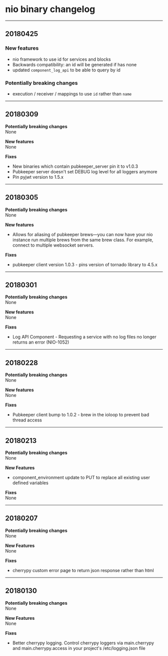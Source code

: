 # nio binary changelog

----
## 20180425

### New features
- nio framework to use id for services and blocks
- Backwards compatibility: an id will be generated if has none
- updated `component_log_api` to be able to query by id

### Potentially breaking changes
- execution / receiver / mappings to use `id` rather than `name`

----
## 20180309

**Potentially breaking changes**<br>
None

**New features**<br>
None

**Fixes**<br>
 * New binaries which contain pubkeeper_server pin it to v1.0.3
 * Pubkeeper server doesn't set DEBUG log level for all loggers anymore
 * Pin pyjwt version to 1.5.x

----
## 20180305

**Potentially breaking changes**<br>
None

**New features**<br>
 * Allows for aliasing of pubkeeper brews—you can now have your nio instance run multiple brews from the same brew class. For example, connect to multiple websocket servers.

**Fixes**<br>
 * pubkeeper client version 1.0.3 - pins version of tornado library to 4.5.x

----
## 20180301

**Potentially breaking changes**<br>
None

**New features**<br>
None

**Fixes**<br>
 * Log API Component - Requesting a service with no log files no longer returns an error (NIO-1052)

----
## 20180228

**Potentially breaking changes**<br>
None

**New features**<br>
None

**Fixes**<br>
 * Pubkeeper client bump to 1.0.2 - brew in the ioloop to prevent bad thread access

----
## 20180213
**Potentially breaking changes**<br>
None

**New Features**<br>
 * component_environment update to PUT to replace all existing user defined variables

**Fixes**<br>
None

----
## 20180207

**Potentially breaking changes**<br>
None

**New Features**<br>
None

**Fixes**<br>
 * cherrypy custom error page to return json response rather than html

----
## 20180130

**Potentially breaking changes**<br>
None

**New Features**<br>
None

**Fixes**<br>
 * Better cherrypy logging. Control cherrypy loggers via main.cherrypy and main.cherrypy.access in your project's /etc/logging.json file
